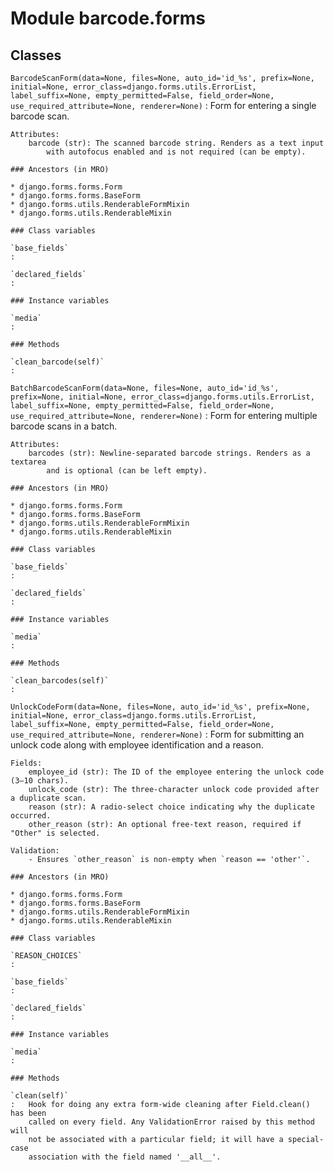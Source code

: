 Module barcode.forms
====================

Classes
-------

`BarcodeScanForm(data=None, files=None, auto_id='id_%s', prefix=None, initial=None, error_class=django.forms.utils.ErrorList, label_suffix=None, empty_permitted=False, field_order=None, use_required_attribute=None, renderer=None)`
:   Form for entering a single barcode scan.
    
    Attributes:
        barcode (str): The scanned barcode string. Renders as a text input
            with autofocus enabled and is not required (can be empty).

    ### Ancestors (in MRO)

    * django.forms.forms.Form
    * django.forms.forms.BaseForm
    * django.forms.utils.RenderableFormMixin
    * django.forms.utils.RenderableMixin

    ### Class variables

    `base_fields`
    :

    `declared_fields`
    :

    ### Instance variables

    `media`
    :

    ### Methods

    `clean_barcode(self)`
    :

`BatchBarcodeScanForm(data=None, files=None, auto_id='id_%s', prefix=None, initial=None, error_class=django.forms.utils.ErrorList, label_suffix=None, empty_permitted=False, field_order=None, use_required_attribute=None, renderer=None)`
:   Form for entering multiple barcode scans in a batch.
    
    Attributes:
        barcodes (str): Newline-separated barcode strings. Renders as a textarea
            and is optional (can be left empty).

    ### Ancestors (in MRO)

    * django.forms.forms.Form
    * django.forms.forms.BaseForm
    * django.forms.utils.RenderableFormMixin
    * django.forms.utils.RenderableMixin

    ### Class variables

    `base_fields`
    :

    `declared_fields`
    :

    ### Instance variables

    `media`
    :

    ### Methods

    `clean_barcodes(self)`
    :

`UnlockCodeForm(data=None, files=None, auto_id='id_%s', prefix=None, initial=None, error_class=django.forms.utils.ErrorList, label_suffix=None, empty_permitted=False, field_order=None, use_required_attribute=None, renderer=None)`
:   Form for submitting an unlock code along with employee identification and a reason.
    
    Fields:
        employee_id (str): The ID of the employee entering the unlock code (3–10 chars).
        unlock_code (str): The three‐character unlock code provided after a duplicate scan.
        reason (str): A radio‐select choice indicating why the duplicate occurred.
        other_reason (str): An optional free‐text reason, required if "Other" is selected.
    
    Validation:
        - Ensures `other_reason` is non‐empty when `reason == 'other'`.

    ### Ancestors (in MRO)

    * django.forms.forms.Form
    * django.forms.forms.BaseForm
    * django.forms.utils.RenderableFormMixin
    * django.forms.utils.RenderableMixin

    ### Class variables

    `REASON_CHOICES`
    :

    `base_fields`
    :

    `declared_fields`
    :

    ### Instance variables

    `media`
    :

    ### Methods

    `clean(self)`
    :   Hook for doing any extra form-wide cleaning after Field.clean() has been
        called on every field. Any ValidationError raised by this method will
        not be associated with a particular field; it will have a special-case
        association with the field named '__all__'.
